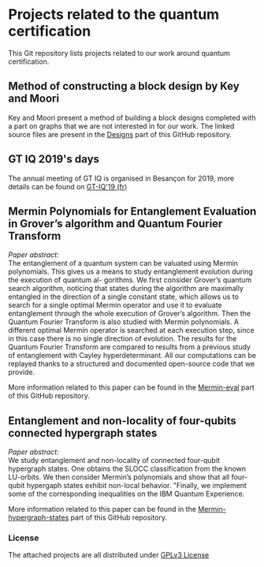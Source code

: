 # Projects related to the quantum certification

This Git repository lists projects related to our work around quantum
certification.

## Method of constructing a block design by Key and Moori

Key and Moori present a method of building a block designs completed with a part
on graphs that we are not interested in for our work. The linked source files
are present in the [Designs](Designs) part of this GitHub repository.

## GT IQ 2019's days

The annual meeting of GT IQ is organised in Besançon for 2019, more details can
be found on [GT-IQ'19 (fr)](https://quantcert.github.io/GT-IQ'19)

## Mermin Polynomials for Entanglement Evaluation in Grover’s algorithm and Quantum Fourier Transform

_Paper abstract:_<br/> 
The entanglement of a quantum system can be valuated
using Mermin polynomials. This gives us a means to study entanglement evolution
during the execution of quantum al- gorithms. We first consider Grover’s quantum
search algorithm, noticing that states during the algorithm are maximally
entangled in the direction of a single constant state, which allows us to search
for a single optimal Mermin operator and use it to evaluate entanglement through
the whole execution of Grover’s algorithm. Then the Quantum Fourier Transform is
also studied with Mermin polynomials. A different optimal Mermin operator is
searched at each execution step, since in this case there is no single direction
of evolution. The results for the Quantum Fourier Transform are compared to
results from a previous study of entanglement with Cayley hyperdeterminant. All
our computations can be replayed thanks to a structured and documented
open-source code that we provide.

More information related to this paper can be found in the
[Mermin-eval](Mermin-eval) part of this GitHub repository.

## Entanglement and non-locality of four-qubits connected hypergraph states

_Paper abstract:_<br/> 
We study entanglement and non-locality of connected four-qubit hypergraph
states. One obtains the SLOCC classification from the known LU-orbits. We then
consider Mermin’s polynomials and show that all four-qubit hypergaph states
exhibit non-local behavior. "Finally, we implement some of the corresponding
inequalities on the IBM Quantum Experience.

More information related to this paper can be found in the
[Mermin-hypergraph-states](Mermin-hypergraph-states) part of this GitHub
repository.

### License

The attached projects are all distributed under [GPLv3 License](LICENSE)